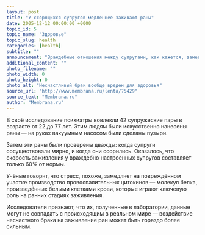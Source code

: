 ```yaml
---
layout: post
title: "У ссорящихся супругов медленнее заживают раны"
date: 2005-12-12 00:00:00 +0000
topic_id: 5
topic_name: "Здоровье"
topic_slug: health
categories: [health]
subtitle: ""
announcement: "Враждебные отношения между супругами, как кажется, замедляют производство ключевого для заживления ран белка в крови. Такое предположение высказали американские исследователи из университета Огайо (Ohio State University)."
additional_content: ""
photo_filename: ""
photo_width: 0
photo_height: 0
photo_alt: "Несчастливый брак вообще вреден для здоровья"
source_url: "http://www.membrana.ru/lenta/?5429"
source_text: "Membrana.ru"
author: "Membrana.ru"
---
```

В своё исследование психиатры вовлекли 42 супружеские пары в возрасте от 22 до 77 лет. Этим людям были искусственно нанесены раны — на руках вакуумным насосом были сделаны пузыри.

Затем эти раны были проверены дважды: когда супруги сосуществовали мирно, и когда они ссорились. Оказалось, что скорость заживления у враждебно настроенных супругов составляет только 60% от нормы.

Учёные говорят, что стресс, похоже, замедляет на повреждённом участке производство провоспалительных цитокинов — молекул белка, произведённых белыми клетками крови, которые играют ключевую роль на ранних стадиях заживления.

Исследователи признают, что их, полученные в лаборатории, данные могут не совпадать с происходящим в реальном мире — воздействие несчастного брака на заживление ран может быть гораздо более сильным.
